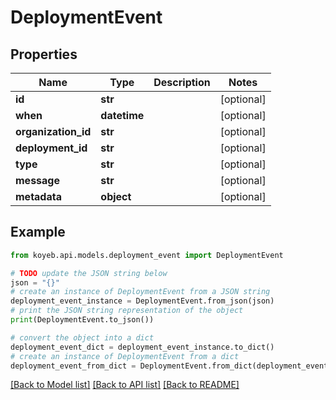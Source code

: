 # DeploymentEvent


## Properties

Name | Type | Description | Notes
------------ | ------------- | ------------- | -------------
**id** | **str** |  | [optional] 
**when** | **datetime** |  | [optional] 
**organization_id** | **str** |  | [optional] 
**deployment_id** | **str** |  | [optional] 
**type** | **str** |  | [optional] 
**message** | **str** |  | [optional] 
**metadata** | **object** |  | [optional] 

## Example

```python
from koyeb.api.models.deployment_event import DeploymentEvent

# TODO update the JSON string below
json = "{}"
# create an instance of DeploymentEvent from a JSON string
deployment_event_instance = DeploymentEvent.from_json(json)
# print the JSON string representation of the object
print(DeploymentEvent.to_json())

# convert the object into a dict
deployment_event_dict = deployment_event_instance.to_dict()
# create an instance of DeploymentEvent from a dict
deployment_event_from_dict = DeploymentEvent.from_dict(deployment_event_dict)
```
[[Back to Model list]](../README.md#documentation-for-models) [[Back to API list]](../README.md#documentation-for-api-endpoints) [[Back to README]](../README.md)



